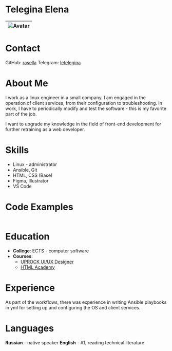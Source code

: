  # Telegina Elena

 ![Avatar](https://i.mycdn.me/i?r=AzEOxUXG5QgodWC3x6hM10CkpqCJ_WHYzvo_Hr_gUKmB2KXuoKW3Q66q9_-KT4qkkPg&fn=legacy_14)|
 |----|

# Contact 
GitHub: [rasella](https://github.com/rasella)
Telegram: [letelegina](https://t.me/letelegina)

# About Me
I work as a linux engineer in a small company.
I am engaged in the operation of client services, from their configuration to troubleshooting.
In work, I have to periodically modify and test the software - this is my favorite part of the job.

I want to upgrade my knowledge in the field of front-end development for further retraining as a web developer.


# Skills
* Linux - administrator
* Ansible, Git
* HTML, CSS (Base)
* Figma, Illustrator
* VS Code

# Code Examples
```
```

# Education
* __College__: ECTS - computer software
* __Courses__:
  * [UPROCK UI/UX Designer](https://school.uprock.ru/)
  * [HTML Academy](https://htmlacademy.ru/)


# Experience
As part of the workflows, there was experience in writing Ansible playbooks in yml for setting up and configuring the OS and client services.


# Languages
__Russian__ - native speaker
__English__ - А1, reading technical literature
